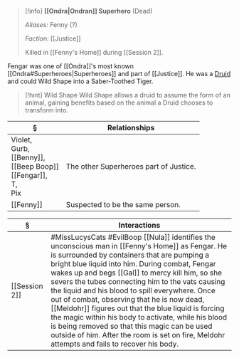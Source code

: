 >[!info] 
>**[[Ondra|Ondran]] Superhero** (Dead)
>
>*Aliases:* Fenny (?)
>
>*Faction:* [[Justice]]
>
>  Killed in [[Fenny's Home]] during [[Session 2]].

Fengar was one of [[Ondra]]'s most known [[Ondra#Superheroes|Superheroes]] and part of [[Justice]]. He was a [Druid](http://dnd5e.wikidot.com/druid) and could Wild Shape into a Saber-Toothed Tiger.

> [!hint] Wild Shape
> Wild Shape allows a druid to assume the form of an animal, gaining benefits based on the animal a Druid chooses to transform into.

| § | Relationships |
| ---- | ---- |
| Violet, <br>Gurb, <br>[[Benny]], <br>[[Beep Boop]]<br>[[Fengar]], <br>T, <br>Pix | The other Superheroes part of Justice. |
| [[Fenny]] | Suspected to be the same person. |

| § | Interactions |
| ---- | ---- |
| [[Session 2]] | #MissLucysCats #EvilBoop  [[Nula]] identifies the unconscious man in [[Fenny's Home]] as Fengar. He is surrounded by containers that are pumping a bright blue liquid into him. During combat, Fengar wakes up and begs [[Gal]] to mercy kill him, so she severs the tubes connecting him to the vats causing the liquid and his blood to spill everywhere. Once out of combat, observing that he is now dead, [[Meldohr]] figures out that the blue liquid is forcing the magic within his body to activate, while his blood is being removed so that this magic can be used outside of him. After the room is set on fire, Meldohr attempts and fails to recover his body. |

